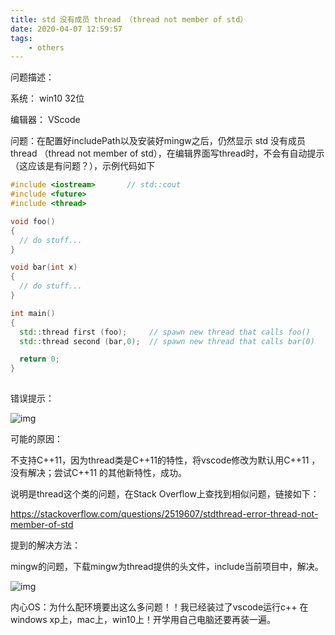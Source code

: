 ```yaml
---
title: std 没有成员 thread （thread not member of std）
date: 2020-04-07 12:59:57
tags:
	- others
---
```


问题描述：

系统： win10 32位

编辑器： VScode

<!--more-->

问题：在配置好includePath以及安装好mingw之后，仍然显示 std 没有成员 thread （thread not member of std），在编辑界面写thread时，不会有自动提示（这应该是有问题？），示例代码如下

```cpp
#include <iostream>       // std::cout
#include <future>
#include <thread>

void foo() 
{
  // do stuff...
}

void bar(int x)
{
  // do stuff...
}

int main() 
{
  std::thread first (foo);     // spawn new thread that calls foo()
  std::thread second (bar,0);  // spawn new thread that calls bar(0)

  return 0;
}
```

![点击并拖拽以移动](data:image/gif;base64,R0lGODlhAQABAPABAP///wAAACH5BAEKAAAALAAAAAABAAEAAAICRAEAOw==)

错误提示：

![img](https://gitee.com/liying000/blogimg/raw/master/20200407142124670.png)![点击并拖拽以移动](data:image/gif;base64,R0lGODlhAQABAPABAP///wAAACH5BAEKAAAALAAAAAABAAEAAAICRAEAOw==)

可能的原因：

不支持C++11，因为thread类是C++11的特性，将vscode修改为默认用C++11 ，没有解决；尝试C++11 的其他新特性，成功。

说明是thread这个类的问题，在Stack Overflow上查找到相似问题，链接如下：

https://stackoverflow.com/questions/2519607/stdthread-error-thread-not-member-of-std

提到的解决方法：

mingw的问题，下载mingw为thread提供的头文件，include当前项目中，解决。

![img](https://gitee.com/liying000/blogimg/raw/master/watermark,type_ZmFuZ3poZW5naGVpdGk,shadow_10,text_aHR0cHM6Ly9ibG9nLmNzZG4ubmV0L2xpeWluZzk2,size_16,color_FFFFFF,t_70)![点击并拖拽以移动](data:image/gif;base64,R0lGODlhAQABAPABAP///wAAACH5BAEKAAAALAAAAAABAAEAAAICRAEAOw==)

内心OS：为什么配环境要出这么多问题！！我已经装过了vscode运行c++ 在windows xp上，mac上，win10上！开学用自己电脑还要再装一遍。